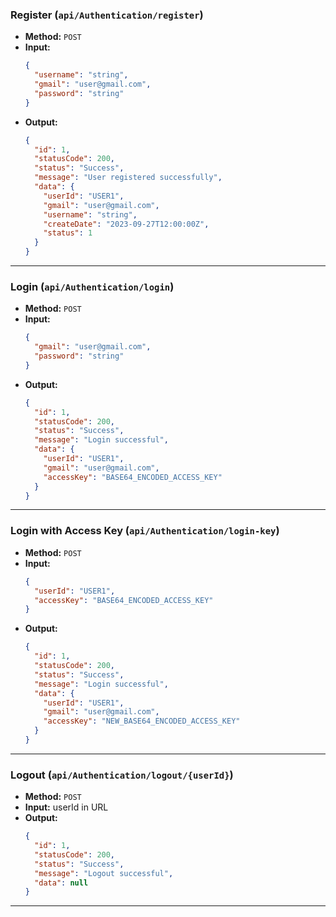### **Register (`api/Authentication/register`)**

- **Method:** `POST`
- **Input:**
  ```json
  {
    "username": "string",
    "gmail": "user@gmail.com",
    "password": "string"
  }
  ```
- **Output:**
  ```json
  {
    "id": 1,
    "statusCode": 200,
    "status": "Success",
    "message": "User registered successfully",
    "data": {
      "userId": "USER1",
      "gmail": "user@gmail.com",
      "username": "string",
      "createDate": "2023-09-27T12:00:00Z",
      "status": 1
    }
  }
  ```

---

### **Login (`api/Authentication/login`)**

- **Method:** `POST`
- **Input:**
  ```json
  {
    "gmail": "user@gmail.com",
    "password": "string"
  }
  ```
- **Output:**
  ```json
  {
    "id": 1,
    "statusCode": 200,
    "status": "Success",
    "message": "Login successful",
    "data": {
      "userId": "USER1",
      "gmail": "user@gmail.com",
      "accessKey": "BASE64_ENCODED_ACCESS_KEY"
    }
  }
  ```

---

### **Login with Access Key (`api/Authentication/login-key`)**

- **Method:** `POST`
- **Input:**
  ```json
  {
    "userId": "USER1",
    "accessKey": "BASE64_ENCODED_ACCESS_KEY"
  }
  ```
- **Output:**
  ```json
  {
    "id": 1,
    "statusCode": 200,
    "status": "Success",
    "message": "Login successful",
    "data": {
      "userId": "USER1",
      "gmail": "user@gmail.com",
      "accessKey": "NEW_BASE64_ENCODED_ACCESS_KEY"
    }
  }
  ```

---

### **Logout (`api/Authentication/logout/{userId}`)**

- **Method:** `POST`
- **Input:** userId in URL
- **Output:**
  ```json
  {
    "id": 1,
    "statusCode": 200,
    "status": "Success",
    "message": "Logout successful",
    "data": null
  }
  ```

---